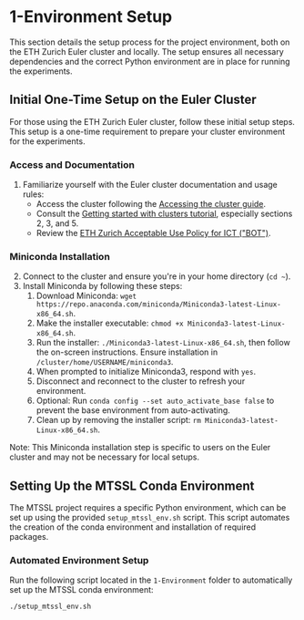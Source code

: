 # 1-Environment Setup

This section details the setup process for the project environment, both on the ETH Zurich Euler cluster and locally. The setup ensures all necessary dependencies and the correct Python environment are in place for running the experiments.

## Initial One-Time Setup on the Euler Cluster

For those using the ETH Zurich Euler cluster, follow these initial setup steps. This setup is a one-time requirement to prepare your cluster environment for the experiments.

### Access and Documentation

1. Familiarize yourself with the Euler cluster documentation and usage rules:
   - Access the cluster following the [Accessing the cluster guide](https://scicomp.ethz.ch/wiki/Accessing_the_cluster).
   - Consult the [Getting started with clusters tutorial](https://scicomp.ethz.ch/wiki/Getting_started_with_clusters), especially sections 2, 3, and 5.
   - Review the [ETH Zurich Acceptable Use Policy for ICT ("BOT")](https://rechtssammlung.sp.ethz.ch/Dokumente/203.21en.pdf).

### Miniconda Installation

2. Connect to the cluster and ensure you're in your home directory (`cd ~`).
3. Install Miniconda by following these steps:
   1. Download Miniconda: `wget https://repo.anaconda.com/miniconda/Miniconda3-latest-Linux-x86_64.sh`.
   2. Make the installer executable: `chmod +x Miniconda3-latest-Linux-x86_64.sh`.
   3. Run the installer: `./Miniconda3-latest-Linux-x86_64.sh`, then follow the on-screen instructions. Ensure installation in `/cluster/home/USERNAME/miniconda3`.
   4. When prompted to initialize Miniconda3, respond with `yes`.
   5. Disconnect and reconnect to the cluster to refresh your environment.
   6. Optional: Run `conda config --set auto_activate_base false` to prevent the base environment from auto-activating.
   7. Clean up by removing the installer script: `rm Miniconda3-latest-Linux-x86_64.sh`.

Note: This Miniconda installation step is specific to users on the Euler cluster and may not be necessary for local setups.

## Setting Up the MTSSL Conda Environment

The MTSSL project requires a specific Python environment, which can be set up using the provided `setup_mtssl_env.sh` script. This script automates the creation of the conda environment and installation of required packages.

### Automated Environment Setup

Run the following script located in the `1-Environment` folder to automatically set up the MTSSL conda environment:

```bash
./setup_mtssl_env.sh

